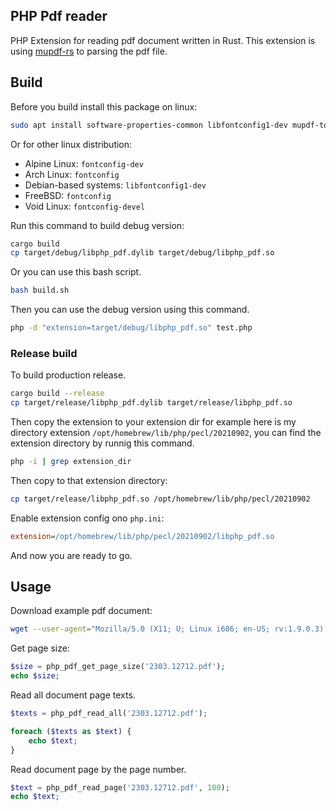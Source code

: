 ## PHP Pdf reader

PHP Extension for reading pdf document written in Rust. This extension is using [mupdf-rs](https://github.com/messense/mupdf-rs) to parsing the pdf file.

## Build

Before you build install this package on linux:

```bash
sudo apt install software-properties-common libfontconfig1-dev mupdf-tools gperf clang php8.1-dev build-essential autoconf unzip
```

Or for other linux distribution:

- Alpine Linux: `fontconfig-dev`
- Arch Linux: `fontconfig`
- Debian-based systems: `libfontconfig1-dev`
- FreeBSD: `fontconfig`
- Void Linux: `fontconfig-devel`

Run this command to build debug version:

```bash
cargo build
cp target/debug/libphp_pdf.dylib target/debug/libphp_pdf.so
```

Or you can use this bash script.

```bash
bash build.sh
```

Then you can use the debug version using this command.

```bash
php -d "extension=target/debug/libphp_pdf.so" test.php
```

### Release build

To build production release.

```bash
cargo build --release
cp target/release/libphp_pdf.dylib target/release/libphp_pdf.so
```

Then copy the extension to your extension dir for example here is my directory extension `/opt/homebrew/lib/php/pecl/20210902`, you can find the extension directory by runnig this command.

```bash
php -i | grep extension_dir
```

Then copy to that extension directory:

```bash
cp target/release/libphp_pdf.so /opt/homebrew/lib/php/pecl/20210902
```

Enable extension config ono `php.ini`:

```ini
extension=/opt/homebrew/lib/php/pecl/20210902/libphp_pdf.so
```

And now you are ready to go.

## Usage

Download example pdf document:

```bash
wget --user-agent="Mozilla/5.0 (X11; U; Linux i686; en-US; rv:1.9.0.3) Gecko/2008092416 Firefox/3.0.3"  https://arxiv.org/pdf/2303.12712.pdf
```

Get page size:

```php
$size = php_pdf_get_page_size('2303.12712.pdf');
echo $size;
```

Read all document page texts.

```php
$texts = php_pdf_read_all('2303.12712.pdf');

foreach ($texts as $text) {
    echo $text;
}
```

Read document page by the page number.

```php
$text = php_pdf_read_page('2303.12712.pdf', 100);
echo $text;
```
